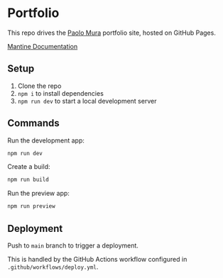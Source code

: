 # Portfolio

This repo drives the [Paolo Mura](https://paolomura.github.io/) portfolio site, hosted on GitHub Pages.

[Mantine Documentation](https://mantine.dev/guides/vite/)


## Setup

1. Clone the repo
2. `npm i` to install dependencies
3. `npm run dev` to start a local development server


## Commands

Run the development app:

```bash
npm run dev
```

Create a build:

```bash
npm run build
```

Run the preview app:

```bash
npm run preview
```


## Deployment

Push to `main` branch to trigger a deployment.

This is handled by the GitHub Actions workflow configured in `.github/workflows/deploy.yml`.
